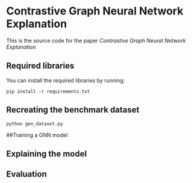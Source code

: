 # Contrastive Graph Neural Network Explanation

This is the source code for the paper _Contrastive Graph Neural Network Explanation_

## Required libraries
You can install the required libraries by running:
```shell
pip install -r requirements.txt
```

## Recreating the benchmark dataset
```shell
python gen_dataset.py
```

##Training a GNN model

## Explaining the model

## Evaluation